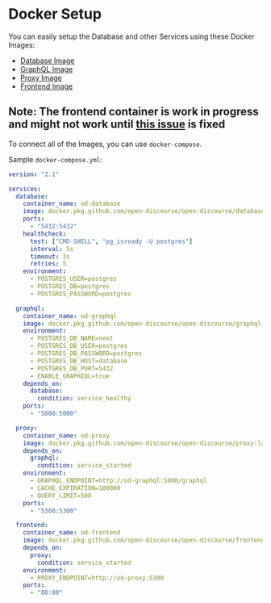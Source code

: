 # Docker Setup

You can easily setup the Database and other Services using these Docker Images:

- [Database Image](https://github.com/open-discourse/open-discourse/packages/471468)
- [GraphQL Image](https://github.com/open-discourse/open-discourse/packages/471466)
- [Proxy Image](https://github.com/open-discourse/open-discourse/packages/474204)
- [Frontend Image](https://github.com/open-discourse/open-discourse/packages/490931)

## Note: The frontend container is work in progress and might not work until [this issue](https://github.com/open-discourse/open-discourse/issues/41) is fixed

To connect all of the Images, you can use `docker-compose`.

Sample `docker-compose.yml`:

```yaml
version: "2.1"

services:
  database:
    container_name: od-database
    image: docker.pkg.github.com/open-discourse/open-discourse/database:latest
    ports:
      - "5432:5432"
    healthcheck:
      test: ["CMD-SHELL", "pg_isready -U postgres"]
      interval: 5s
      timeout: 3s
      retries: 5
    environment:
      - POSTGRES_USER=postgres
      - POSTGRES_DB=postgres
      - POSTGRES_PASSWORD=postgres

  graphql:
    container_name: od-graphql
    image: docker.pkg.github.com/open-discourse/open-discourse/graphql:latest
    environment:
      - POSTGRES_DB_NAME=next
      - POSTGRES_DB_USER=postgres
      - POSTGRES_DB_PASSWORD=postgres
      - POSTGRES_DB_HOST=database
      - POSTGRES_DB_PORT=5432
      - ENABLE_GRAPHIQL=true
    depends_on:
      database:
        condition: service_healthy
    ports:
      - "5000:5000"

  proxy:
    container_name: od-proxy
    image: docker.pkg.github.com/open-discourse/open-discourse/proxy:latest
    depends_on:
      graphql:
        condition: service_started
    environment:
      - GRAPHQL_ENDPOINT=http://od-graphql:5000/graphql
      - CACHE_EXPIRATION=100000
      - QUERY_LIMIT=500
    ports:
      - "5300:5300"

  frontend:
    container_name: od-frontend
    image: docker.pkg.github.com/open-discourse/open-discourse/frontend:latest
    depends_on:
      proxy:
        condition: service_started
    environment:
      - PROXY_ENDPOINT=http://od-proxy:5300
    ports:
      - "80:80"
```

